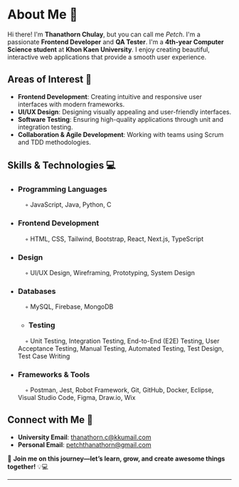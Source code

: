# About Me 🌟  

Hi there! I'm **Thanathorn Chulay**, but you can call me *Petch*. I'm a passionate **Frontend Developer** and **QA Tester**. I'm a **4th-year Computer Science student** at **Khon Kaen University**. I enjoy creating beautiful, interactive web applications that provide a smooth user experience.

## Areas of Interest 🚀  
- **Frontend Development**: Creating intuitive and responsive user interfaces with modern frameworks.  
- **UI/UX Design**: Designing visually appealing and user-friendly interfaces.  
- **Software Testing**: Ensuring high-quality applications through unit and integration testing.  
- **Collaboration & Agile Development**: Working with teams using Scrum and TDD methodologies.  

## Skills & Technologies 💻  

- ### **Programming Languages**  
  &nbsp; &nbsp; ◦ JavaScript, Java, Python, C  

- ### **Frontend Development**  
  &nbsp; &nbsp; ◦ HTML, CSS, Tailwind, Bootstrap, React, Next.js, TypeScript   

- ### **Design**  
  &nbsp; &nbsp; ◦ UI/UX Design, Wireframing, Prototyping, System Design
  
- ### **Databases**  
  &nbsp; &nbsp; ◦ MySQL, Firebase, MongoDB

  - ### **Testing**  
  &nbsp; &nbsp; ◦ Unit Testing, Integration Testing, End-to-End (E2E) Testing, User Acceptance Testing, Manual Testing, Automated Testing, Test Design, Test Case Writing  

- ### **Frameworks & Tools**  
  &nbsp; &nbsp; ◦ Postman, Jest, Robot Framework, Git, GitHub, Docker, Eclipse, Visual Studio Code, Figma, Draw.io, Wix  

## Connect with Me 📩  
- **University Email**: [thanathorn.c@kkumail.com](mailto:thanathorn.c@kkumail.com)  
- **Personal Email**: [petchthanathorn@gmail.com](mailto:petchthanathorn@gmail.com)  

🚀 **Join me on this journey—let’s learn, grow, and create awesome things together!** 💡💻  


---
